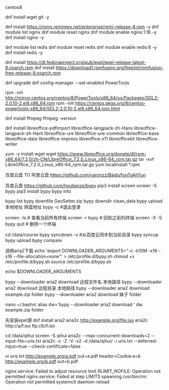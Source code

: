 centos8

dnf install wget git -y

dnf install https://rpms.remirepo.net/enterprise/remi-release-8.rpm -y
dnf module list nginx
dnf module reset nginx
dnf module enable nginx:1.18 -y
dnf install nginx -y

dnf module list redis
dnf module reset redis
dnf module enable redis:6 -y
dnf install redis -y

dnf install https://dl.fedoraproject.org/pub/epel/epel-release-latest-8.noarch.rpm
dnf install https://download1.rpmfusion.org/free/el/rpmfusion-free-release-8.noarch.rpm

dnf upgrade
dnf config-manager --set-enabled PowerTools

rpm -ivh http://mirror.centos.org/centos/8/PowerTools/x86_64/os/Packages/SDL2-2.0.10-2.el8.x86_64.rpm
rpm -ivh https://centos.pkgs.org/8/centos-powertools-x86_64/SDL2-2.0.10-2.el8.x86_64.rpm.html

dnf install ffmpeg
ffmpeg -version

dnf install libreoffice-pdfimport libreoffice-langpack-zh-Hans libreoffice-langpack-zh-Hant libreoffice-ure libreoffice-ure-common libreoffice-base libreoffice-data libreoffice-impress libreoffice-x11 libreofficekit libreoffice-writer


yum -y install wget
wget https://www.libreoffice.org/donate/dl/rpm-x86_64/7.2.0/zh-CN/LibreOffice_7.2.0_Linux_x86-64_rpm.tar.gz
tar -xvf LibreOffice_7.2.0_Linux_x86-64_rpm.tar.gz
yum localinstall *.rpm


百度云盘 TO 阿里云盘
https://github.com/yaronzz/BaiduYunToAliYun

百度云盘
https://github.com/houtianze/bypy
pip3 install screen
screen -S bypy
pip3 install bypy
bypy info

bypy list
bypy downfile GeoSetter.zip
bypy downdir clean_data
bypy upload 本地地址  网盘地址
bypy -c #退出登录

screen -ls # 查看当前所有终端
screen -r bypy # 回到之前的终端
screen -X -S bypy quit # 删除一个终端

cd /data/course
bypy syncdown -v #从百度云同步到当前目录
bypy syncup
bypy upload
bypy compare

调用aria2下载
echo 'export DOWNLOADER_ARGUMENTS="-c -k10M -x16 -s16 --file-allocation=none"' > /etc/profile.d/bypy.sh
chmod +x /etc/profile.d/bypy.sh
source /etc/profile.d/bypy.sh

echo $DOWNLOADER_ARGUMENTS

bypy --downloader aria2 download 远程文件名 本地路径
bypy --downloader aria2 download 远程目录 本地路径
bypy --downloader aria2 download example.zip folder
bypy --downloader aria2 download 妹子 folder

nano ~/.bashrc
alias dw='bypy --downloader aria2 download '
dw example.zip folder

先安装epel源
dnf install aria2
aria2c http://example.org/file.iso
aria2c http://a/f.iso ftp://b/f.iso

cd /data/qihui
screen -S qihui
aria2c --max-concurrent-downloads=2 --input-file=uris.txt
aria2c -c -Z -V -x2 -d /data/qihui/ -i uris.txt --deferred-input=true --check-certificate=false

vi uris.txt
http://example.org/a.pdf
	out=a.pdf
	header=Cookie:a=b
http://example.org/b.pdf
	out=b.pdf

nginx.service: Failed to adjust resource limit RLIMIT_NOFILE: Operation not permitted
nginx.service: Failed at step LIMITS spawning /usr/bin/rm: Operation not permitted
systemctl daemon-reload


